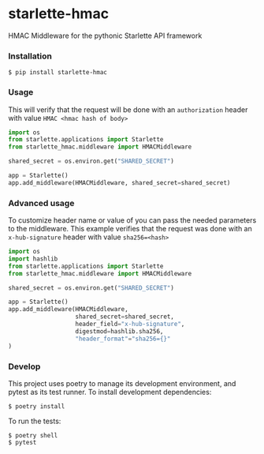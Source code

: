 # starlette-hmac

HMAC Middleware for the pythonic Starlette API framework

### Installation

```shell
$ pip install starlette-hmac
```

### Usage

This will verify that the request will be done with an `authorization` header with value `HMAC <hmac hash of body>`

```python
import os
from starlette.applications import Starlette
from starlette_hmac.middleware import HMACMiddleware

shared_secret = os.environ.get("SHARED_SECRET")

app = Starlette()
app.add_middleware(HMACMiddleware, shared_secret=shared_secret)
```

### Advanced usage

To customize header name or value of you can pass the needed parameters to the middleware.
This example verifies that the request was done with an `x-hub-signature` header with value `sha256=<hash>`

```python
import os
import hashlib
from starlette.applications import Starlette
from starlette_hmac.middleware import HMACMiddleware

shared_secret = os.environ.get("SHARED_SECRET")

app = Starlette()
app.add_middleware(HMACMiddleware, 
                   shared_secret=shared_secret, 
                   header_field="x-hub-signature", 
                   digestmod=hashlib.sha256, 
                   "header_format"="sha256={}"
)
```

### Develop

This project uses poetry to manage its development environment, and pytest as its test runner. To install development dependencies:

```shell
$ poetry install
```

To run the tests:

```shell
$ poetry shell
$ pytest
```

